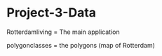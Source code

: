 # Project-3-Data

Rotterdamliving = The main application

polygonclasses = the polygons (map of Rotterdam) 
